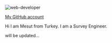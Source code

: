 ![web-developer](https://user-images.githubusercontent.com/59531743/71879096-87cefc80-312d-11ea-87d8-c6a3c2425678.gif)

[My GitHub account](https://github.com/MesutBE)

Hi I am Mesut from Turkey. I am a Survey Engineer.

will be updated...
